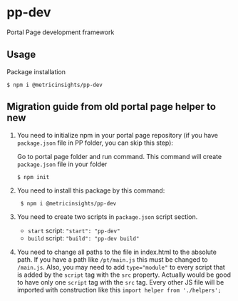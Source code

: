 # pp-dev

Portal Page development framework

## Usage

Package installation

```shell
$ npm i @metricinsights/pp-dev
```

## Migration guide from old portal page helper to new

1. You need to initialize npm in your portal page repository (if you have `package.json` file in PP folder, you can skip this step):

   Go to portal page folder and run command. This command will create `package.json` file in your folder

   ```shell
   $ npm init
   ```

2. You need to install this package by this command:
   ```shell
    $ npm i @metricinsights/pp-dev
   ```
   
3. You need to create two scripts in `package.json` script section.
   - `start` script: `"start": "pp-dev"`
   - `build` script: `"build": "pp-dev build"`

4. You need to change all paths to the file in index.html to the absolute path.
   If you have a path like `/pt/main.js` this must be changed to `/main.js`.
   Also, you may need to add `type="module"` to every script that is added by the `script` tag with the `src` property.
   Actually would be good to have only one `script` tag with the `src` tag.
   Every other JS file will be imported with construction like this `import helper from './helpers';`
